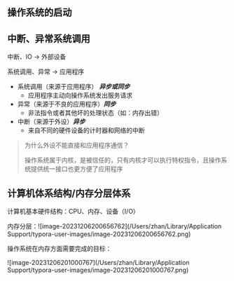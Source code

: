 ## 操作系统的启动

## 中断、异常系统调用

中断、IO -> 外部设备

系统调用、异常 -> 应用程序

- 系统调用（来源于应用程序） **_异步或同步_**
  - 应用程序主动向操作系统发出服务请求
- 异常（来源于不良的应用程序）**_同步_**
  - 非法指令或者其他坏的处理状态（如：内存出错）
- 中断（来源于外设）**_异步_**
  - 来自不同的硬件设备的计时器和网络的中断

> 为什么外设不能直接和应用程序通信？
>
> 操作系统属于内核，是被信任的，只有内核才可以执行特权指令，且操作系统提供统一接口也更方便了应用程序

## 计算机体系结构/内存分层体系

计算机基本硬件结构：CPU、内存、设备（I/O）

内存分层：![image-20231206200656762](/Users/zhan/Library/Application Support/typora-user-images/image-20231206200656762.png)

操作系统在内存方面需要完成的目标：

![image-20231206201000767](/Users/zhan/Library/Application Support/typora-user-images/image-20231206201000767.png)
